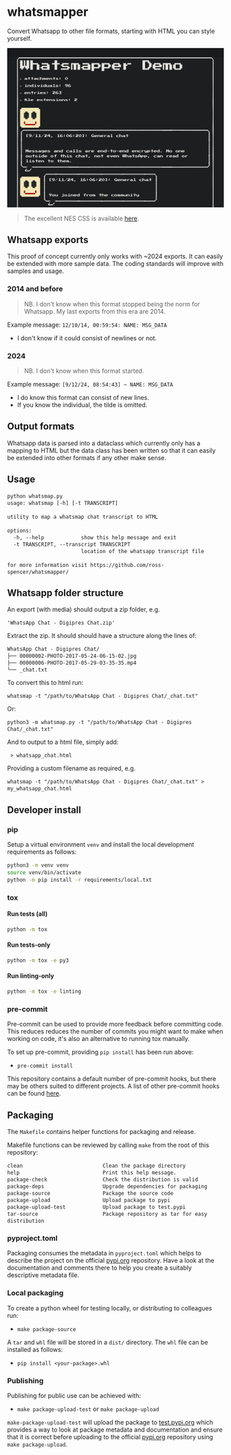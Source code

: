 # whatsmapper

Convert Whatsapp to other file formats, starting with HTML you can style
yourself.

![whatsmapp image using NES.css](static/images/whatsmapper-nes.png)

> The excellent NES CSS is available [here][nes-1].

[nes-1]: https://nostalgic-css.github.io/NES.css/

## Whatsapp exports

This proof of concept currently only works with ~2024 exports. It can easily be
extended with more sample data. The coding standards will improve with samples
and usage.

### 2014 and before

> NB. I don't know when this format stopped being the norm for Whatsapp. My
last exports from this era are 2014.

Example message: `12/10/14, 00:59:54: NAME: MSG_DATA`

* I don't know if it could consist of newlines or not.

### 2024

> NB. I don't know when this format started.

Example message: `[9/12/24, 08:54:43] ~ NAME: MSG_DATA`

* I do know this format can consist of new lines.
* If you know the individual, the tilde is omitted.

## Output formats

Whatsapp data is parsed into a dataclass which currently only has a mapping to
HTML but the data class has been written so that it can easily be extended into
other formats if any other make sense.

## Usage

```text
python whatsmap.py
usage: whatsmap [-h] [-t TRANSCRIPT]

utility to map a whatsmap chat transcript to HTML

options:
  -h, --help            show this help message and exit
  -t TRANSCRIPT, --transcript TRANSCRIPT
                        location of the whatsapp transcript file

for more information visit https://github.com/ross-spencer/whatsmapper/
```

## Whatsapp folder structure

An export (with media) should output a zip folder, e.g.

```text
'WhatsApp Chat - Digipres Chat.zip'
```

Extract the zip. It should should have a structure along the lines of:

```text
WhatsApp Chat - Digipres Chat/
├── 00000002-PHOTO-2017-05-24-06-15-02.jpg
├── 00000006-PHOTO-2017-05-29-03-35-35.mp4
└── _chat.txt
```

To convert this to html run:

```text
whatsmap -t "/path/to/WhatsApp Chat - Digipres Chat/_chat.txt"
```

Or:

```text
python3 -m whatsmap.py -t "/path/to/WhatsApp Chat - Digipres Chat/_chat.txt"
```

And to output to a html file, simply add:

```text
 > whatsapp_chat.html
```

Providing a custom filename as required, e.g.

```text
whatsmap -t "/path/to/WhatsApp Chat - Digipres Chat/_chat.txt" > my_whatsapp_chat.html
```

## Developer install

### pip

Setup a virtual environment `venv` and install the local development
requirements as follows:

```bash
python3 -m venv venv
source venv/bin/activate
python -m pip install -r requirements/local.txt
```

### tox

#### Run tests (all)

```bash
python -m tox
```

#### Run tests-only

```bash
python -m tox -e py3
```

#### Run linting-only

```bash
python -m tox -e linting
```

### pre-commit

Pre-commit can be used to provide more feedback before committing code. This
reduces reduces the number of commits you might want to make when working on
code, it's also an alternative to running tox manually.

To set up pre-commit, providing `pip install` has been run above:

* `pre-commit install`

This repository contains a default number of pre-commit hooks, but there may
be others suited to different projects. A list of other pre-commit hooks can be
found [here][pre-commit-1].

[pre-commit-1]: https://pre-commit.com/hooks.html

## Packaging

The `Makefile` contains helper functions for packaging and release.

Makefile functions can be reviewed by calling `make`  from the root of this
repository:

```make
clean                          Clean the package directory
help                           Print this help message.
package-check                  Check the distribution is valid
package-deps                   Upgrade dependencies for packaging
package-source                 Package the source code
package-upload                 Upload package to pypi
package-upload-test            Upload package to test.pypi
tar-source                     Package repository as tar for easy distribution
```

### pyproject.toml

Packaging consumes the metadata in `pyproject.toml` which helps to describe
the project on the official [pypi.org][pypi-2] repository. Have a look at the
documentation and comments there to help you create a suitably descriptive
metadata file.

### Local packaging

To create a python wheel for testing locally, or distributing to colleagues
run:

* `make package-source`

A `tar` and `whl` file will be stored in a `dist/` directory. The `whl` file
can be installed as follows:

* `pip install <your-package>.whl`

### Publishing

Publishing for public use can be achieved with:

* `make package-upload-test` or `make package-upload`

`make-package-upload-test` will upload the package to [test.pypi.org][pypi-1]
which provides a way to look at package metadata and documentation and ensure
that it is correct before uploading to the official [pypi.org][pypi-2]
repository using `make package-upload`.

[pypi-1]: https://test.pypi.org
[pypi-2]: https://pypi.org
